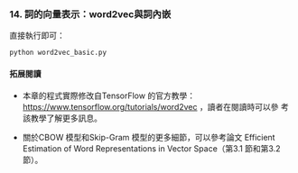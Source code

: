 ﻿### 14. 詞的向量表示：word2vec與詞內嵌

直接執行即可：
```
python word2vec_basic.py
```

#### 拓展閱讀

- 本章的程式實際修改自TensorFlow 的官方教學： https://www.tensorflow.org/tutorials/word2vec ，讀者在閱讀時可以參 考該教學了解更多訊息。

- 關於CBOW 模型和Skip-Gram 模型的更多細節，可以參考論文 Efficient Estimation of Word Representations in Vector Space（第3.1 節和第3.2 節）。

